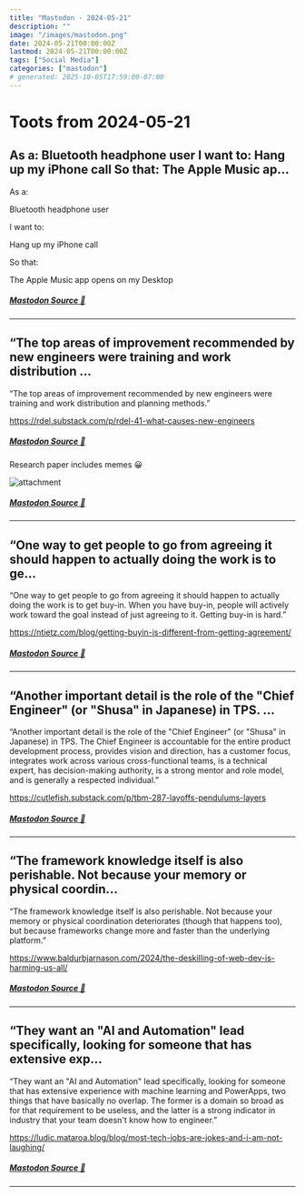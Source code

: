 ```yaml
---
title: "Mastodon - 2024-05-21"
description: ""
image: "/images/mastodon.png"
date: 2024-05-21T00:00:00Z
lastmod: 2024-05-21T00:00:00Z
tags: ["Social Media"]
categories: ["mastodon"]
# generated: 2025-10-05T17:59:09-07:00
---
```


# Toots from 2024-05-21

## As a:  Bluetooth headphone user  I want to:  Hang up my iPhone call  So that:  The Apple Music ap...

As a:

Bluetooth headphone user

I want to:

Hang up my iPhone call

So that:

The Apple Music app opens on my Desktop

##### [Mastodon Source 🐘](https://hachyderm.io/@mweagle/112481443916524080)

---

## “The top areas of improvement recommended by new engineers were training and work distribution ...

“The top areas of improvement recommended by new engineers were training and work distribution and planning methods.”

<https://rdel.substack.com/p/rdel-41-what-causes-new-engineers>

##### [Mastodon Source 🐘](https://hachyderm.io/@mweagle/112477290432381327)

Research paper includes memes 😀

![attachment](/mastodon/media/d2cb87f948f57036.jpeg)

##### [Mastodon Source 🐘](https://hachyderm.io/@mweagle/112477302323676154)

---

## “One way to get people to go from agreeing it should happen to actually doing the work is to ge...

“One way to get people to go from agreeing it should happen to actually doing the work is to get buy-in. When you have buy-in, people will actively work toward the goal instead of just agreeing to it. Getting buy-in is hard.”

<https://ntietz.com/blog/getting-buyin-is-different-from-getting-agreement/>

##### [Mastodon Source 🐘](https://hachyderm.io/@mweagle/112477143638829090)

---

## “Another important detail is the role of the "Chief Engineer" (or "Shusa" in Japanese) in TPS. ...

“Another important detail is the role of the "Chief Engineer" (or "Shusa" in Japanese) in TPS. The Chief Engineer is accountable for the entire product development process, provides vision and direction, has a customer focus, integrates work across various cross-functional teams, is a technical expert, has decision-making authority, is a strong mentor and role model, and is generally a respected individual.”

<https://cutlefish.substack.com/p/tbm-287-layoffs-pendulums-layers>

##### [Mastodon Source 🐘](https://hachyderm.io/@mweagle/112476805309027930)

---

## “The framework knowledge itself is also perishable. Not because your memory or physical coordin...

“The framework knowledge itself is also perishable. Not because your memory or physical coordination deteriorates (though that happens too), but because frameworks change more and faster than the underlying platform.”

<https://www.baldurbjarnason.com/2024/the-deskilling-of-web-dev-is-harming-us-all/>

##### [Mastodon Source 🐘](https://hachyderm.io/@mweagle/112476778407484230)

---

## “They want an "AI and Automation" lead specifically, looking for someone that has extensive exp...

“They want an "AI and Automation" lead specifically, looking for someone that has extensive experience with machine learning and PowerApps, two things that have basically no overlap. The former is a domain so broad as for that requirement to be useless, and the latter is a strong indicator in industry that your team doesn't know how to engineer.”

<https://ludic.mataroa.blog/blog/most-tech-jobs-are-jokes-and-i-am-not-laughing/>

##### [Mastodon Source 🐘](https://hachyderm.io/@mweagle/112476728692736778)

---

